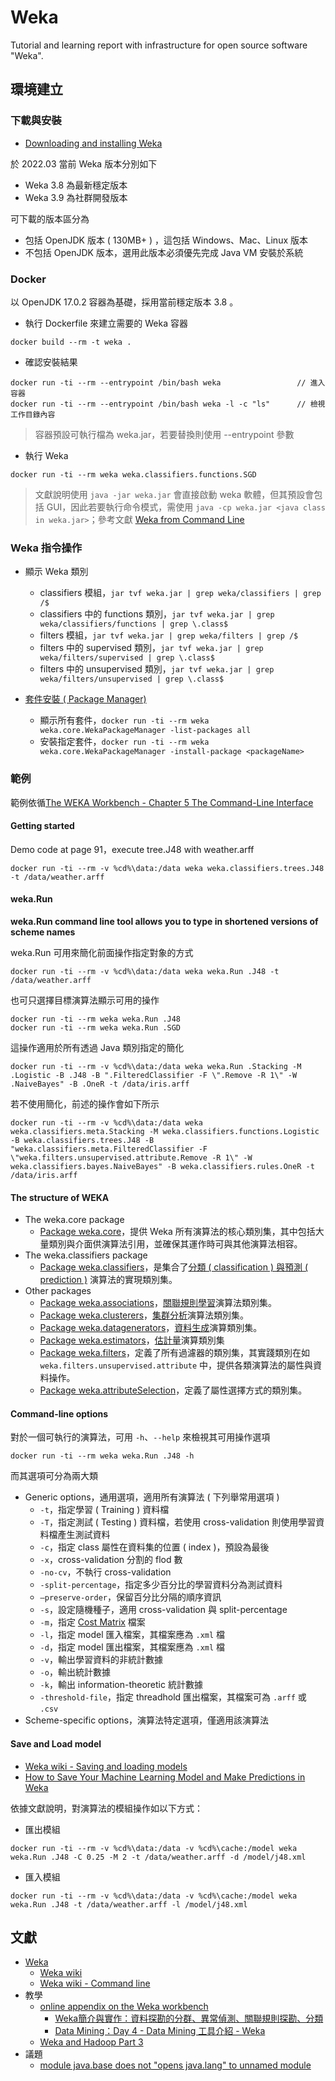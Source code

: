# Weka
Tutorial and learning report with infrastructure for open source software "Weka".

## 環境建立

### 下載與安裝

+ [Downloading and installing Weka](https://waikato.github.io/weka-wiki/downloading_weka/)

於 2022.03 當前 Weka 版本分別如下

+ Weka 3.8 為最新穩定版本
+ Weka 3.9 為社群開發版本

可下載的版本區分為

+ 包括 OpenJDK 版本 ( 130MB+ ) ，這包括 Windows、Mac、Linux 版本
+ 不包括 OpenJDK 版本，選用此版本必須優先完成 Java VM 安裝於系統

### Docker

以 OpenJDK 17.0.2 容器為基礎，採用當前穩定版本 3.8 。

+ 執行 Dockerfile 來建立需要的 Weka 容器

```
docker build --rm -t weka .
```

+ 確認安裝結果

```
docker run -ti --rm --entrypoint /bin/bash weka                 // 進入容器
docker run -ti --rm --entrypoint /bin/bash weka -l -c "ls"      // 檢視工作目錄內容
```
> 容器預設可執行檔為 weka.jar，若要替換則使用 --entrypoint 參數

+ 執行 Weka

```
docker run -ti --rm weka weka.classifiers.functions.SGD
```
> 文獻說明使用 ```java -jar weka.jar``` 會直接啟動 weka 軟體，但其預設會包括 GUI，因此若要執行命令模式，需使用 ```java -cp weka.jar <java class in weka.jar>```；參考文獻 [Weka from Command Line](https://stackoverflow.com/questions/17090510)

### Weka 指令操作

+ 顯示 Weka 類別
    - classifiers 模組，```jar tvf weka.jar | grep weka/classifiers | grep /$```
    - classifiers 中的 functions 類別，```jar tvf weka.jar | grep weka/classifiers/functions | grep \.class$```
    - filters 模組，```jar tvf weka.jar | grep weka/filters | grep /$```
    - filters 中的 supervised 類別，```jar tvf weka.jar | grep weka/filters/supervised | grep \.class$```
    - filters 中的 unsupervised 類別，```jar tvf weka.jar | grep weka/filters/unsupervised | grep \.class$```

+ [套件安裝 ( Package Manager)](https://waikato.github.io/weka-wiki/packages/manager/)
    - 顯示所有套件，```docker run -ti --rm weka weka.core.WekaPackageManager -list-packages all```
    - 安裝指定套件，```docker run -ti --rm weka weka.core.WekaPackageManager -install-package <packageName>```

### 範例

範例依循[The WEKA Workbench - Chapter 5 The Command-Line Interface](https://www.cs.waikato.ac.nz/ml/weka/Witten_et_al_2016_appendix.pdf#page=91)

#### Getting started

Demo code at page 91，execute tree.J48 with weather.arff

```
docker run -ti --rm -v %cd%\data:/data weka weka.classifiers.trees.J48 -t /data/weather.arff
```

#### weka.Run

**weka.Run command line tool allows you to type in shortened versions of scheme names**

weka.Run 可用來簡化前面操作指定對象的方式

```
docker run -ti --rm -v %cd%\data:/data weka weka.Run .J48 -t /data/weather.arff
```

也可只選擇目標演算法顯示可用的操作

```
docker run -ti --rm weka weka.Run .J48
docker run -ti --rm weka weka.Run .SGD
```

這操作適用於所有透過 Java 類別指定的簡化

```
docker run -ti --rm -v %cd%\data:/data weka weka.Run .Stacking -M .Logistic -B .J48 -B ".FilteredClassifier -F \".Remove -R 1\" -W .NaiveBayes" -B .OneR -t /data/iris.arff
```

若不使用簡化，前述的操作會如下所示

```
docker run -ti --rm -v %cd%\data:/data weka weka.classifiers.meta.Stacking -M weka.classifiers.functions.Logistic -B weka.classifiers.trees.J48 -B "weka.classifiers.meta.FilteredClassifier -F \"weka.filters.unsupervised.attribute.Remove -R 1\" -W weka.classifiers.bayes.NaiveBayes" -B weka.classifiers.rules.OneR -t /data/iris.arff
```

#### The structure of WEKA

+ The weka.core package
    - [Package weka.core](https://weka.sourceforge.io/doc.dev/weka/core/package-summary.html)，提供 Weka 所有演算法的核心類別集，其中包括大量類別與介面供演算法引用，並確保其運作時可與其他演算法相容。
+ The weka.classifiers package
    - [Package weka.classifiers](https://weka.sourceforge.io/doc.stable/weka/classifiers/package-summary.html)，是集合了[分類 ( classification ) 與預測 ( prediction )](https://towardsdatascience.com/classification-regression-and-prediction-whats-the-difference-5423d9efe4ec) 演算法的實現類別集。
+ Other packages
    - [Package weka.associations](https://weka.sourceforge.io/doc.dev/weka/associations/package-summary.html)，[關聯規則學習](https://zh.wikipedia.org/wiki/%E5%85%B3%E8%81%94%E8%A7%84%E5%88%99%E5%AD%A6%E4%B9%A0)演算法類別集。
    - [Package weka.clusterers](https://weka.sourceforge.io/doc.dev/weka/clusterers/package-summary.html)，[集群分析](https://zh.wikipedia.org/wiki/%E8%81%9A%E7%B1%BB%E5%88%86%E6%9E%90)演算法類別集。
    - [Package weka.datagenerators](https://weka.sourceforge.io/doc.dev/weka/datagenerators/package-summary.html)，[資料生成](https://towardsdatascience.com/keras-data-generators-and-how-to-use-them-b69129ed779c)演算類別集。
    - [Package weka.estimators](https://weka.sourceforge.io/doc.dev/weka/estimators/package-summary.html)，[估計量](https://zh.wikipedia.org/wiki/%E4%BC%B0%E8%AE%A1%E9%87%8F)演算類別集
    - [Package weka.filters](https://weka.sourceforge.io/doc.dev/weka/filters/package-summary.html)，定義了所有過濾器的類別集，其實踐類別在如 ```weka.filters.unsupervised.attribute``` 中，提供各類演算法的屬性與資料操作。
    - [Package weka.attributeSelection](https://weka.sourceforge.io/doc.dev/weka/attributeSelection/package-summary.html)，定義了屬性選擇方式的類別集。

#### Command-line options

對於一個可執行的演算法，可用 ```-h```、```--help``` 來檢視其可用操作選項

```
docker run -ti --rm weka weka.Run .J48 -h
```

而其選項可分為兩大類

+ Generic options，通用選項，適用所有演算法 ( 下列舉常用選項 )
    - ```-t```，指定學習 ( Training ) 資料檔
    - ```-T```，指定測試 ( Testing ) 資料檔，若使用 cross-validation 則使用學習資料檔產生測試資料
    - ```-c```，指定 class 屬性在資料集的位置 ( index )，預設為最後
    - ```-x```，cross-validation 分割的 flod 數
    - ```-no-cv```，不執行 cross-validation
    - ```-split-percentage```，指定多少百分比的學習資料分為測試資料
    - ```–preserve-order```，保留百分比分隔的順序資訊
    - ```-s```，設定隨機種子，適用 cross-validation 與 split-percentage
    - ```-m```，指定 [Cost Matrix](https://www.openriskmanual.org/wiki/Cost_Matrix) 檔案
    - ```-l```，指定 model 匯入檔案，其檔案應為 ```.xml``` 檔
    - ```-d```，指定 model 匯出檔案，其檔案應為 ```.xml``` 檔
    - ```-v```，輸出學習資料的非統計數據
    - ```-o```，輸出統計數據
    - ```-k```，輸出 information-theoretic 統計數據
    - ```-threshold-file```，指定 threadhold 匯出檔案，其檔案可為 ```.arff``` 或 ```.csv```
+ Scheme-specific options，演算法特定選項，僅適用該演算法

#### Save and Load model

+ [Weka wiki - Saving and loading models](https://waikato.github.io/weka-wiki/saving_and_loading_models/)
+ [How to Save Your Machine Learning Model and Make Predictions in Weka](https://machinelearningmastery.com/save-machine-learning-model-make-predictions-weka/)

依據文獻說明，對演算法的模組操作如以下方式：

+ 匯出模組

```
docker run -ti --rm -v %cd%\data:/data -v %cd%\cache:/model weka weka.Run .J48 -C 0.25 -M 2 -t /data/weather.arff -d /model/j48.xml
```

+ 匯入模組

```
docker run -ti --rm -v %cd%\data:/data -v %cd%\cache:/model weka weka.Run .J48 -t /data/weather.arff -l /model/j48.xml
```


## 文獻

+ [Weka](https://www.cs.waikato.ac.nz/ml/index.html)
  - [Weka wiki](https://waikato.github.io/weka-wiki/)
  - [Weka wiki - Command line](https://waikato.github.io/weka-wiki/making_predictions/)
+ 教學
  - [online appendix on the Weka workbench](https://www.cs.waikato.ac.nz/ml/weka/Witten_et_al_2016_appendix.pdf)
	- [Weka簡介與實作：資料探勘的分群、異常偵測、關聯規則探勘、分類](https://blog.pulipuli.info/2019/10/weka-practice-data-mining-with-weka.html)
	- [Data Mining：Day 4 - Data Mining 工具介紹 - Weka](https://ithelp.ithome.com.tw/articles/10156032)
  - [Weka and Hadoop Part 3](http://markahall.blogspot.com/2013/10/weka-and-hadoop-part-3.html)
+ 議題
  - [module java.base does not "opens java.lang" to unnamed module](https://www.cnblogs.com/stcweb/articles/15114266.html)
